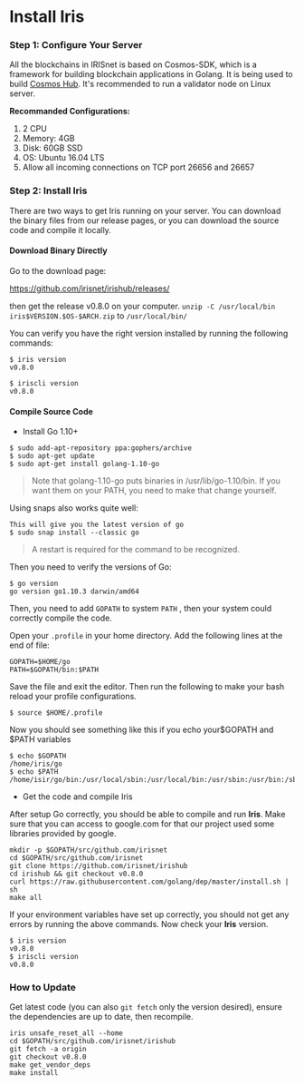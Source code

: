 # Install Iris

### Step 1: Configure Your Server

All the blockchains in IRISnet is based on Cosmos-SDK, which is a framework for building blockchain applications in Golang. It is being used to build [Cosmos Hub](https://cosmos.network/). It's recommended to run a validator node on Linux server.

**Recommanded Configurations:**

1. 2 CPU
2. Memory: 4GB
3. Disk: 60GB SSD
4. OS: Ubuntu 16.04 LTS
5. Allow all incoming connections on TCP port 26656 and 26657

### Step 2: Install Iris

There are two ways to get Iris running on your server. You can download the binary files from our release pages, or you can download the source code and compile it locally.

#### Download Binary Directly

Go to the download page: 

https://github.com/irisnet/irishub/releases/  

then get the release v0.8.0 on your computer.
`unzip -C /usr/local/bin  iris$VERSION.$OS-$ARCH.zip` to `/usr/local/bin/ ` 

You can verify you have the right version installed by running the following commands:

```
$ iris version
v0.8.0

$ iriscli version
v0.8.0
```

#### Compile Source Code

- Install Go 1.10+

```
$ sudo add-apt-repository ppa:gophers/archive
$ sudo apt-get update
$ sudo apt-get install golang-1.10-go
```

> Note that golang-1.10-go puts binaries in /usr/lib/go-1.10/bin. If you want them on your PATH, you need to make that change yourself.

Using snaps also works quite well:

```
This will give you the latest version of go
$ sudo snap install --classic go
```

> A restart is required for the command to be recognized.

Then you need to verify the versions of Go:

```
$ go version
go version go1.10.3 darwin/amd64
```

Then, you need to add `GOPATH` to system `PATH` , then your system could correctly compile the code.

Open your `.profile` in your home directory. Add the following lines at the end of file:

```
GOPATH=$HOME/go
PATH=$GOPATH/bin:$PATH
```

Save the file and exit the editor. Then run the following to make your bash reload your profile configurations.

```
$ source $HOME/.profile
```

Now you should see something like this if you echo your\$GOPATH and \$PATH variables

```
$ echo $GOPATH
/home/iris/go
$ echo $PATH
/home/isir/go/bin:/usr/local/sbin:/usr/local/bin:/usr/sbin:/usr/bin:/sbin:/bin
```

- Get the code and compile Iris

After setup Go correctly, you should be able to compile and run **Iris**.
Make sure that you can access to google.com for that our project used some libraries provided by google.
```
mkdir -p $GOPATH/src/github.com/irisnet
cd $GOPATH/src/github.com/irisnet
git clone https://github.com/irisnet/irishub
cd irishub && git checkout v0.8.0
curl https://raw.githubusercontent.com/golang/dep/master/install.sh | sh
make all
```

If your environment variables have set up correctly, you should not get any errors by running the above commands.
Now check your **Iris** version.

```
$ iris version
v0.8.0
$ iriscli version
v0.8.0
```

### How to Update

Get latest code (you can also `git fetch` only the version desired), ensure the dependencies are up to date, then recompile.

```
iris unsafe_reset_all --home
cd $GOPATH/src/github.com/irisnet/irishub
git fetch -a origin
git checkout v0.8.0
make get_vendor_deps
make install
```